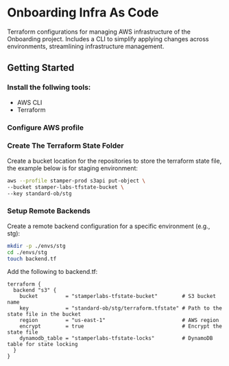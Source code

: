# Onboarding Infra As Code

Terraform configurations for managing AWS infrastructure of the Onboarding project. Includes a CLI to simplify applying changes across environments, streamlining infrastructure management.

## Getting Started

###  Install the follwing tools:

* AWS CLI
* Terraform

### Configure AWS profile

### Create The Terraform State Folder
Create a bucket location for the repositories to store the terraform state file, the example below is for staging environment:

```bash
aws --profile stamper-prod s3api put-object \
--bucket stamper-labs-tfstate-bucket \
--key standard-ob/stg
```

### Setup Remote Backends

Create a remote backend configuration for a specific environment (e.g., stg):

```bash
mkdir -p ./envs/stg
cd ./envs/stg
touch backend.tf
```

Add the following to backend.tf:

```hcl
terraform {
  backend "s3" {
    bucket         = "stamperlabs-tfstate-bucket"        # S3 bucket name
    key            = "standard-ob/stg/terraform.tfstate" # Path to the state file in the bucket
    region         = "us-east-1"                         # AWS region
    encrypt        = true                                # Encrypt the state file
    dynamodb_table = "stamperlabs-tfstate-locks"         # DynamoDB table for state locking
  }
}
```